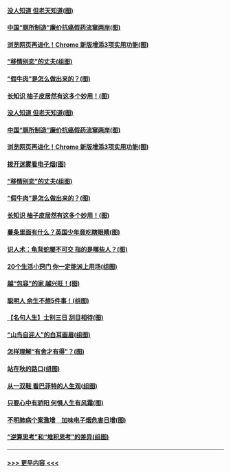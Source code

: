 #### [没人知道 但老天知道(图)](../pages/p8/907731.md?t=09190055) 
#### [中国“厕所制造”廉价抗癌假药流窜两岸(图)](../pages/p8/907723.md?t=09190055) 
#### [浏览网页再进化！Chrome 新版增添3项实用功能(图)](../pages/p8/907714.md?t=09190055) 
#### [“移情别恋”的丈夫(组图)](../pages/p8/907644.md?t=09190055) 
#### [“假牛肉”是怎么做出来的？(图)](../pages/p8/907668.md?t=09190055) 
#### [长知识 柚子皮居然有这多个妙用！(图)](../pages/p8/907425.md?t=09190055) 
#### [没人知道 但老天知道(图)](../pages/p8/907731.md?t=09190055) 
#### [中国“厕所制造”廉价抗癌假药流窜两岸(图)](../pages/p8/907723.md?t=09190055) 
#### [浏览网页再进化！Chrome 新版增添3项实用功能(图)](../pages/p8/907714.md?t=09190055) 
#### [拨开迷雾看电子烟(图)](../pages/p8/907427.md?t=09190055) 
#### [“移情别恋”的丈夫(组图)](../pages/p8/907644.md?t=09190055) 
#### [“假牛肉”是怎么做出来的？(图)](../pages/p8/907668.md?t=09190055) 
#### [长知识 柚子皮居然有这多个妙用！(图)](../pages/p8/907425.md?t=09190055) 
#### [薯条里面有什么？英国少年竟吃瞎眼睛(图)](../pages/p8/907381.md?t=09190055) 
#### [识人术：龟背蛇腰不可交 指的是哪些人？(图)](../pages/p8/907503.md?t=09190055) 
#### [20个生活小窍门 你一定能派上用场(组图)](../pages/p8/907510.md?t=09190055) 
#### [越“包容”的家 越兴旺！(图)](../pages/p8/907328.md?t=09190055) 
#### [聪明人 余生不想5件事！(组图)](../pages/p8/907364.md?t=09190055) 
#### [【名句人生】士别三日 刮目相待(图)](../pages/p8/906988.md?t=09190055) 
#### [“山鸟自迎人”的白耳画眉(组图)](../pages/p8/907332.md?t=09190055) 
#### [怎样理解“有舍才有得”？(图)](../pages/p8/906872.md?t=09190055) 
#### [站在秋的路口(组图)](../pages/p8/906914.md?t=09190055) 
#### [从一双鞋 看巴菲特的人生观(组图)](../pages/p8/907311.md?t=09190055) 
#### [只要心中有骄阳 何惧人生有风霜(图)](../pages/p8/907320.md?t=09190055) 
#### [不明肺病个案激增　加味电子烟危害日增(图)](../pages/p8/907307.md?t=09190055) 
#### [“逆算思考”和“堆积思考”的差异(组图)](../pages/p8/907229.md?t=09190055) 

----
#### [ >>> 更早内容 <<< ](../indexes/p8-earlier.md)
